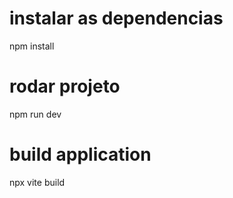 # instalar as dependencias

npm install

# rodar projeto

npm run dev

# build application

npx vite build
